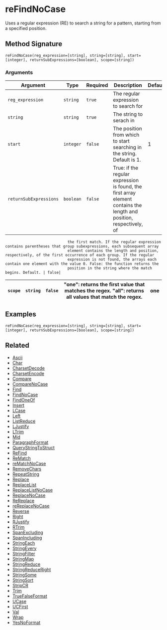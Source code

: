 # reFindNoCase

Uses a regular expression (RE) to search a string for a pattern, starting from a specified position.

## Method Signature

```
reFindNoCase(reg_expression=[string], string=[string], start=[integer], returnSubExpressions=[boolean], scope=[string])
```

### Arguments

| Argument               | Type      | Required | Description                                                                                                          | Default |
| ---------------------- | --------- | -------- | -------------------------------------------------------------------------------------------------------------------- | ------- |
| `reg_expression`       | `string`  | `true`   | The regular expression to search for                                                                                 |         |
| `string`               | `string`  | `true`   | The string to serach in                                                                                              |         |
| `start`                | `integer` | `false`  | The position from which to start searching in the string. Default is 1.                                              | 1       |
| `returnSubExpressions` | `boolean` | `false`  | True: if the regular expression is found, the first array element contains the length and position, respectively, of |         |

```
                            the first match. If the regular expression contains parentheses that group subexpressions, each subsequent array
                            element contains the length and position, respectively, of the first occurrence of each group. If the regular
                            expression is not found, the arrays each contain one element with the value 0. False: the function returns the
                            position in the string where the match begins. Default. | false|
```

| `scope` | `string` | `false` | "one": returns the first value that matches the regex. "all": returns all values that match the regex. | one |
| ------- | -------- | ------- | ------------------------------------------------------------------------------------------------------ | --- |

## Examples

```
reFindNoCase(reg_expression=[string], string=[string], start=[integer], returnSubExpressions=[boolean], scope=[string])
```

## Related

* [Ascii](ascii.md)
* [Char](char.md)
* [CharsetDecode](charsetdecode.md)
* [CharsetEncode](charsetencode.md)
* [Compare](compare.md)
* [CompareNoCase](comparenocase.md)
* [Find](find.md)
* [FindNoCase](findnocase.md)
* [FindOneOf](findoneof.md)
* [Insert](insert.md)
* [LCase](lcase.md)
* [Left](left.md)
* [ListReduce](listreduce.md)
* [LJustify](ljustify.md)
* [LTrim](ltrim.md)
* [Mid](mid.md)
* [ParagraphFormat](paragraphformat.md)
* [QueryStringToStruct](querystringtostruct.md)
* [ReFind](refind.md)
* [ReMatch](rematch.md)
* [reMatchNoCase](rematchnocase.md)
* [RemoveChars](removechars.md)
* [RepeatString](repeatstring.md)
* [Replace](replace.md)
* [ReplaceList](replacelist.md)
* [ReplaceListNoCase](replacelistnocase.md)
* [ReplaceNoCase](replacenocase.md)
* [ReReplace](rereplace.md)
* [reReplaceNoCase](rereplacenocase.md)
* [Reverse](reverse.md)
* [Right](right.md)
* [RJustify](rjustify.md)
* [RTrim](rtrim.md)
* [SpanExcluding](spanexcluding.md)
* [SpanIncluding](spanincluding.md)
* [StringEach](stringeach.md)
* [StringEvery](stringevery.md)
* [StringFilter](stringfilter.md)
* [StringMap](stringmap.md)
* [StringReduce](stringreduce.md)
* [StringReduceRight](stringreduceright.md)
* [StringSome](stringsome.md)
* [StringSort](stringsort.md)
* [StripCR](stripcr.md)
* [Trim](trim.md)
* [TrueFalseFormat](truefalseformat.md)
* [UCase](ucase.md)
* [UCFirst](ucfirst.md)
* [Val](val.md)
* [Wrap](wrap.md)
* [YesNoFormat](yesnoformat.md)
